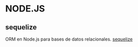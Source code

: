 # NODE.JS



## sequelize
ORM en Node.js para bases de datos relacionales.
[sequelize ](./NODEJS_sequelize.md)